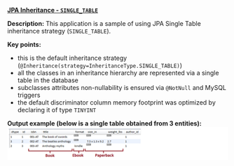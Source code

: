 **[JPA Inheritance - `SINGLE_TABLE`](https://github.com/andreipall/Spring-Boot-JPA/tree/master/HibernateSpringBootSingleTableInheritance)**

**Description:** This application is a sample of using JPA Single Table inheritance strategy (`SINGLE_TABLE`).

**Key points:**
- this is the default inheritance strategy (`@Inheritance(strategy=InheritanceType.SINGLE_TABLE)`)
- all the classes in an inheritance hierarchy are represented via a single table in the database
- subclasses attributes non-nullability is ensured via `@NotNull` and MySQL triggers
- the default discriminator column memory footprint was optimized by declaring it of type `TINYINT`
   
**Output example (below is a single table obtained from 3 entities):**\
![](https://github.com/andreipall/Spring-Boot-JPA/blob/master/HibernateSpringBootSingleTableInheritance/Single%20table%20inheritance.png)
